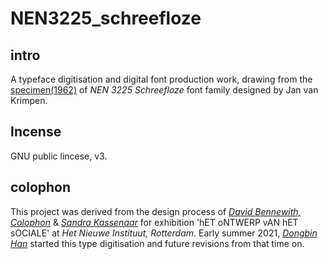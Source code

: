 # NEN3225_schreefloze

## intro
A typeface digitisation and digital font production work, drawing from the [specimen(1962)](https://www.nen.nl/en/nen-3225-1962-nl-6541) of *NEN 3225 Schreefloze* font family designed by Jan van Krimpen.

## Incense
GNU public lincese, v3.

## colophon
This project was derived from the design process of [*David Bennewith, Colophon*](https://colophon.info/) & [*Sandra Kassenaar*](https://www.sandrakassenaar.com/) for exhibition 'hET oNTWERP vAN hET sOCIALE' at *Het Nieuwe Instituut, Rotterdam*. Early summer 2021, [*Dongbin Han*](https://openboek.info/) started this type digitisation and future revisions from that time on. 

